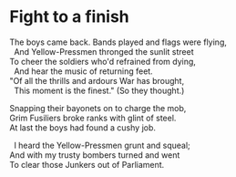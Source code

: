 # Fight to a finish

The boys came back. Bands played and flags were flying,  
  And Yellow-Pressmen thronged the sunlit street  
To cheer the soldiers who'd refrained from dying,  
  And hear the music of returning feet.  
"Of all the thrills and ardours War has brought,  
  This moment is the finest." \(So they thought.\)

Snapping their bayonets on to charge the mob,  
  Grim Fusiliers broke ranks with glint of steel.  
At last the boys had found a cushy job.

  I heard the Yellow-Pressmen grunt and squeal;  
And with my trusty bombers turned and went  
To clear those Junkers out of Parliament.

